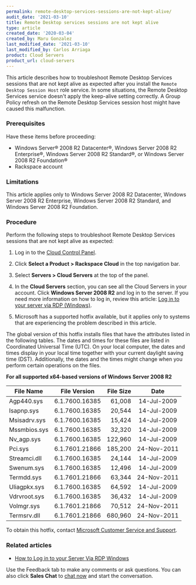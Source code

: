 ```yaml
---
permalink: remote-desktop-services-sessions-are-not-kept-alive/
audit_date: '2021-03-10'
title: Remote Desktop services sessions are not kept alive
type: article
created_date: '2020-03-04'
created_by: Maru Gonzalez
last_modified_date: '2021-03-10'
last_modified_by: Carlos Arriaga
product: Cloud Servers
product_url: cloud-servers
---
```



This article describes how to troubleshoot Remote Desktop Services sessions that are not kept alive as
expected after you install the `Remote Desktop Session Host` role service. In some situations, the Remote
Desktop Services service doesn't apply the keep-alive setting correctly. A Group Policy refresh on the
Remote Desktop Services session host might have caused this malfunction.

### Prerequisites 

Have these items before proceeding:

   - Windows Server&reg; 2008 R2 Datacenter&reg;, Windows Server 2008 R2 Enterprise&reg;,
     Windows Server 2008 R2 Standard&reg;, or Windows Server 2008 R2 Foundation&reg;
   - Rackspace account

### Limitations 

This article applies only to Windows Server 2008 R2 Datacenter, Windows Server 2008 R2 Enterprise,
Windows Server 2008 R2 Standard, and  Windows Server 2008 R2 Foundation.

### Procedure 

Perform the following steps to troubleshoot Remote Desktop Services sessions that are not kept alive as expected:

1. Log in to the [Cloud Control Panel](https://login.rackspace.com).

2. Click **Select a Product > Rackspace Cloud** in the top navigation bar.

3. Select **Servers > Cloud Servers** at the top of the panel.

4. In the **Cloud Servers** section, you can see all the Cloud Servers in your account. Click **Windows Server 2008 R2**
   and log in to the server. If you need more information on how to log in, review this article:
   [Log in to your server via RDP (Windows)](https://docs.rackspace.com/support/how-to/log-in-to-your-server-via-rdp-windows).

5. Microsoft has a supported hotfix available, but it applies only to systems that are experiencing the problem
   described in this article.

The global version of this hotfix installs files that have the attributes listed in the following tables. The dates and
times for these files are listed in Coordinated Universal Time (UTC). On your local computer, the dates and times display
in your local time together with your current daylight saving time (DST). Additionally, the dates and the times might change
when you perform certain operations on the files.

**For all supported x64-based versions of Windows Server 2008 R2**

| File Name     | File Version  | File Size  |   Date  |
| ------------- |:-------------:| -----:| :-------------: |
| Agp440.sys    | 6.1.7600.16385| 61,008 | 14-Jul-2009 | 
| Isapnp.sys    | 6.1.7600.16385| 20,544 | 14-Jul-2009  | 
| Msisadrv.sys  | 6.1.7600.16385| 15,424| 14-Jul-2009| 
| Mssmbios.sys  | 6.1.7600.16385| 32,320 | 14-Jul-2009 | 
| Nv_agp.sys    | 6.1.7600.16385| 122,960 | 14-Jul-2009  |
| Pci.sys       | 6.1.7601.21866| 185,200 | 24-Nov-2011 |     
| Streamci.dll  | 6.1.7600.16385| 24,144 | 14-Jul-2009  | 
| Swenum.sys    | 6.1.7600.16385| 12,496 | 14-Jul-2009  |    
| Termdd.sys    | 6.1.7601.21866| 63,344| 24-Nov-2011 |   
| Uliagpkx.sys  | 6.1.7600.16385| 64,592 | 14-Jul-2009   | 
| Vdrvroot.sys  | 6.1.7600.16385| 36,432 | 14-Jul-2009  | 
| Volmgr.sys    | 6.1.7601.21866| 70,512| 24-Nov-2011 |  
| Termsrv.dll   | 6.1.7601.21866| 680,960 | 24-Nov-2011  | 


To obtain this hotfix, contact [Microsoft Customer Service and Support](https://support.microsoft.com/contactus/?ws=support).


### Related articles 

- [How to Log in to your Server Via RDP Windows](https://docs.rackspace.com/support/how-to/log-in-to-your-server-via-rdp-windows)

Use the Feedback tab to make any comments or ask questions. You can also click **Sales Chat** to [chat now](https://www.rackspace.com/) and start the conversation.

